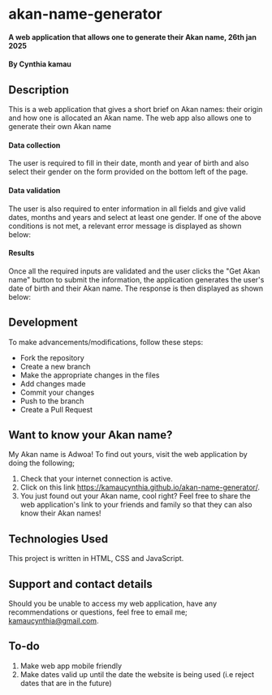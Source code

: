# akan-name-generator
#### A web application that allows one to generate their Akan name,  26th jan 2025
#### By **Cynthia kamau**
## Description
This is a web application that gives a short brief on Akan names: their origin and how one is allocated an Akan name. The web app also allows one to generate their own Akan name
#### Data collection
The user is required to fill in their date, month and year of birth and also select their gender on the form provided on the bottom left of the page. 
#### Data validation
The user is also required to enter information in all fields and give valid dates, months and years and select at least one gender. If one of the above conditions is not met, a relevant error message is displayed as shown below:
#### Results
Once all the required inputs are validated and the user clicks the "Get Akan name" button to submit the information, the application generates the user's date of birth and their Akan name. The response is then displayed as shown below:

## Development
To make advancements/modifications, follow these steps:

- Fork the repository
- Create a new branch 
- Make the appropriate changes in the files
- Add changes made
- Commit your changes 
- Push to the branch 
- Create a Pull Request 
## Want to know your Akan name?
My Akan name is Adwoa! To find out yours, visit the web application by doing the following;
1. Check that your internet connection is active.
2. Click on this link https://kamaucynthia.github.io/akan-name-generator/. 
3. You just found out your Akan name, cool right? Feel free to share the web application's link to your friends and family so that they can also know their Akan names!

## Technologies Used
This project is written in HTML, CSS and JavaScript.

## Support and contact details
Should you be unable to access my web application, have any recommendations or questions, feel free to email me; kamaucynthia@gmail.com.

## To-do
1. Make web app mobile friendly
2. Make dates valid up until the date the website is being used (i.e reject dates that are in the future)
